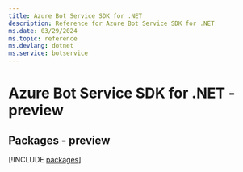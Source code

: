 ```yaml
---
title: Azure Bot Service SDK for .NET
description: Reference for Azure Bot Service SDK for .NET
ms.date: 03/29/2024
ms.topic: reference
ms.devlang: dotnet
ms.service: botservice
---
```

# Azure Bot Service SDK for .NET - preview
## Packages - preview
[!INCLUDE [packages](bot-service-index.md)]